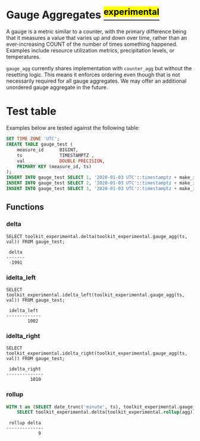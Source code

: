 # Gauge Aggregates [<sup><mark>experimental</mark></sup>](/docs/README.md#tag-notes)

A gauge is a metric similar to a counter, with the primary difference being
that it measures a value that varies up and down over time, rather than an
ever-increasing COUNT of the number of times something happened.
Examples include resource utilization metrics, precipitation levels,
or temperatures.

`gauge_agg` currently shares implementation with `counter_agg` but without the
resetting logic.  This means it enforces ordering even though that is not
necessarily required for all gauge aggregates.  We may offer an additional
unordered gauge aggregate in the future.

# Test table

Examples below are tested against the following table:

```SQL ,non-transactional
SET TIME ZONE 'UTC';
CREATE TABLE gauge_test (
    measure_id      BIGINT,
    ts              TIMESTAMPTZ ,
    val             DOUBLE PRECISION,
    PRIMARY KEY (measure_id, ts)
);
INSERT INTO gauge_test SELECT 1, '2020-01-03 UTC'::timestamptz + make_interval(days=>v), v + 1000 FROM generate_series(1,10) v;
INSERT INTO gauge_test SELECT 2, '2020-01-03 UTC'::timestamptz + make_interval(days=>v), v + 2000 FROM generate_series(1,10) v;
INSERT INTO gauge_test SELECT 3, '2020-01-03 UTC'::timestamptz + make_interval(days=>v), v + 3000 FROM generate_series(1,10) v;
```

## Functions

### delta

```SQL,ignore
SELECT toolkit_experimental.delta(toolkit_experimental.gauge_agg(ts, val)) FROM gauge_test;
```
```ignore
 delta
-------
 -1991
```

### idelta_left

```SQL,ignore
SELECT toolkit_experimental.idelta_left(toolkit_experimental.gauge_agg(ts, val)) FROM gauge_test;
```
```ignore
 idelta_left
-------------
        1002
```

### idelta_right

```SQL,ignore
SELECT toolkit_experimental.idelta_right(toolkit_experimental.gauge_agg(ts, val)) FROM gauge_test;
```
```ignore
 idelta_right
--------------
         1010
```

### rollup

```SQL
WITH t as (SELECT date_trunc('minute', ts), toolkit_experimental.gauge_agg(ts, val) as agg FROM gauge_test group by 1)
    SELECT toolkit_experimental.delta(toolkit_experimental.rollup(agg)) FROM t;
```
```output
 rollup delta
--------------
            9
```
